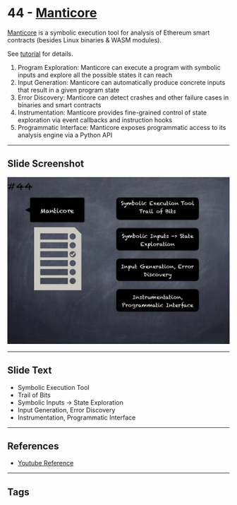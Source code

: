
# 44 - [Manticore](./Manticore.md)

[Manticore](https://github.com/trailofbits/manticore) is a symbolic execution tool for analysis of Ethereum smart contracts (besides Linux binaries & WASM modules). 

See [tutorial](https://github.com/crytic/building-secure-contracts/tree/master/program-analysis/manticore) for details. 

1. Program Exploration: Manticore can execute a program with symbolic inputs and explore all the possible states it can reach
2. Input Generation: Manticore can automatically produce concrete inputs that result in a given program state
3. Error Discovery: Manticore can detect crashes and other failure cases in binaries and smart contracts
4. Instrumentation: Manticore provides fine-grained control of state exploration via event callbacks and instruction hooks
5. Programmatic Interface: Manticore exposes programmatic access to its analysis engine via a Python API
___
## Slide Screenshot
![044.jpg](../../images/6.%20Audit%20Techniques%20and%20Tools%20101/044.jpg)
___
## Slide Text
- Symbolic Execution Tool
- Trail of Bits
- Symbolic Inputs -> State Exploration
- Input Generation, Error Discovery
- Instrumentation, Programmatic Interface
___
## References
- [Youtube Reference](https://youtu.be/QmD2bJUe140?t=165)
___
## Tags
